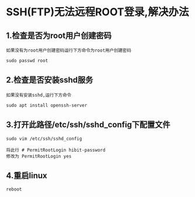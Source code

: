 # SSH(FTP)无法远程ROOT登录,解决办法

## 1.检查是否为root用户创建密码
    如果没有为root用户创建密码运行下方命令为root用户创建密码
    
    sudo passwd root

## 2.检查是否安装sshd服务
    如果没有安装sshd,运行下方命令
    
    sudo apt install openssh-server


## 3.打开此路径/etc/ssh/sshd_config下配置文件
    sudo vim /etc/ssh/sshd_config
    
    将此行 # PermitRootLogin hibit-password
    修改为 PermitRootLogin yes

## 4.重启linux
    reboot


​        

